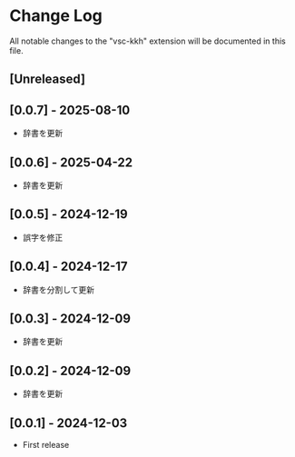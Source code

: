 # Change Log

All notable changes to the "vsc-kkh" extension will be documented in this file.

## [Unreleased]

## [0.0.7] - 2025-08-10
- 辞書を更新

## [0.0.6] - 2025-04-22
- 辞書を更新

## [0.0.5] - 2024-12-19
- 誤字を修正

## [0.0.4] - 2024-12-17
- 辞書を分割して更新

## [0.0.3] - 2024-12-09
- 辞書を更新

## [0.0.2] - 2024-12-09
- 辞書を更新

## [0.0.1] - 2024-12-03
- First release
